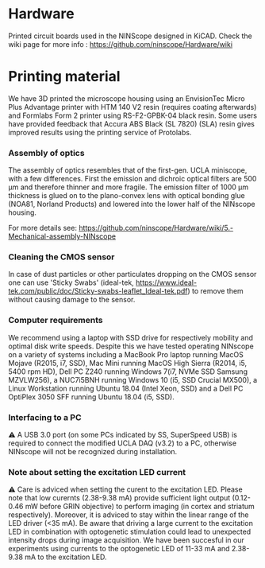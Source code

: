 # Hardware
Printed circuit boards used in the NINScope designed in KiCAD.
Check the wiki page for more info : https://github.com/ninscope/Hardware/wiki

# Printing material
We have 3D printed the microscope housing using an EnvisionTec Micro Plus Advantage printer with HTM 140 V2 resin (requires coating afterwards) and Formlabs Form 2 printer using RS-F2-GPBK-04 black resin. Some users have provided feedback that Accura ABS Black (SL 7820) (SLA) resin gives improved results using the printing service of Protolabs.

### Assembly of optics

The assembly of optics resembles that of the first-gen. UCLA miniscope, with a few differences. First the emission and dichroic optical filters are 500 µm and therefore thinner and more fragile. The emission filter of 1000 µm thickness is glued on to the plano-convex lens with optical bonding glue (NOA81, Norland Products) and lowered into the lower half of the NINscope housing. 

For more details see: https://github.com/ninscope/Hardware/wiki/5.-Mechanical-assembly-NINscope

### Cleaning the CMOS sensor

In case of dust particles or other particulates dropping on the CMOS sensor one can use 'Sticky Swabs' (ideal-tek, https://www.ideal-tek.com/public/doc/Sticky-swabs-leaflet_Ideal-tek.pdf) to remove them without causing damage to the sensor.

### Computer requirements

We recommend using a laptop with SSD drive for respectively mobility and optimal disk write speeds. Despite this we have tested operating NINscope on a variety of systems including a MacBook Pro laptop running MacOS Mojave (R2015, i7, SSD), Mac Mini running MacOS High Sierra (R2014, i5, 5400 rpm HD), Dell PC Z240 running Windows 7(i7, NVMe SSD Samsung MZVLW256), a NUC7i5BNH running Windows 10 (i5, SSD Crucial MX500), a Linux Workstation running Ubuntu 18.04 (Intel Xeon, SSD) and a Dell PC OptiPlex 3050 SFF running Ubuntu 18.04 (i5, SSD).


### Interfacing to a PC

:warning:  A USB 3.0 port (on some PCs indicated by SS, SuperSpeed USB) is required to connect the modified UCLA DAQ (v3.2) to a PC, otherwise NINscope will not be recognized during installation.

### Note about setting the excitation LED current

:warning: Care is adviced when setting the curent to the excitation LED. Please note that low curernts (2.38-9.38 mA) provide sufficient light output (0.12-0.46 mW before GRIN objective) to perform imaging (in cortex and striatum respectively). Moreover, it is adviced to stay within the linear range of the LED driver (<35 mA). Be aware that driving a large current to the excitation LED in combination with optogenetic stimulation could lead to unexpected intensity drops during image acquisition. We have been succesful in our experiments using currents to the optogenetic LED of 11-33 mA and 2.38-9.38 mA to the excitation LED.
